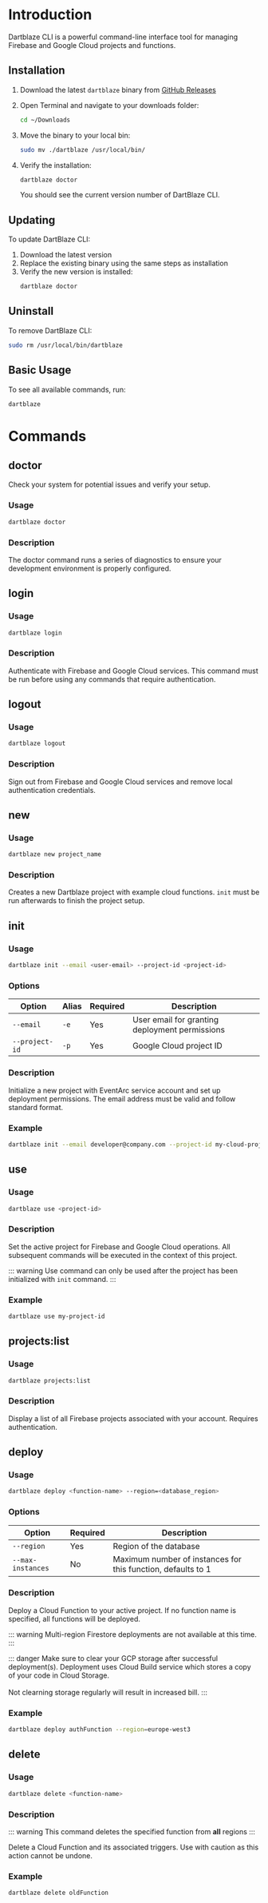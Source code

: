 # Introduction

Dartblaze CLI is a powerful command-line interface tool for managing Firebase and Google Cloud projects and functions.

## Installation

1. Download the latest `dartblaze` binary from [GitHub Releases](https://github.com/dinko7/dartblaze/releases)
2. Open Terminal and navigate to your downloads folder:
   ```bash
   cd ~/Downloads
   ```
3. Move the binary to your local bin:
   ```bash
   sudo mv ./dartblaze /usr/local/bin/
   ```
4. Verify the installation:
   ```bash
   dartblaze doctor
   ```

   You should see the current version number of DartBlaze CLI.

## Updating

To update DartBlaze CLI:

1. Download the latest version
2. Replace the existing binary using the same steps as installation
3. Verify the new version is installed:
   ```bash
   dartblaze doctor
   ```

## Uninstall

To remove DartBlaze CLI:

```bash
sudo rm /usr/local/bin/dartblaze
```

## Basic Usage

To see all available commands, run:

```bash
dartblaze
```

# Commands

## doctor

Check your system for potential issues and verify your setup.

### Usage

```bash
dartblaze doctor
```

### Description

The doctor command runs a series of diagnostics to ensure your development environment is properly configured.

## login

### Usage

```bash
dartblaze login
```

### Description

Authenticate with Firebase and Google Cloud services. This command must be run before using any commands that require authentication.

## logout

### Usage

```bash
dartblaze logout
```

### Description

Sign out from Firebase and Google Cloud services and remove local authentication credentials.

## new

### Usage

```bash
dartblaze new project_name
```

### Description

Creates a new Dartblaze project with example cloud functions.
`init` must be run afterwards to finish the project setup.

## init

### Usage

```bash
dartblaze init --email <user-email> --project-id <project-id>
```

### Options

| Option | Alias | Required | Description |
|--------|--------|----------|-------------|
| `--email` | `-e` | Yes | User email for granting deployment permissions |
| `--project-id` | `-p` | Yes | Google Cloud project ID |

### Description

Initialize a new project with EventArc service account and set up deployment permissions. The email address must be valid and follow standard format.

### Example

```bash
dartblaze init --email developer@company.com --project-id my-cloud-project
```

## use

### Usage

```bash
dartblaze use <project-id>
```

### Description

Set the active project for Firebase and Google Cloud operations. All subsequent commands will be executed in the context of this project.

::: warning
Use command can only be used after the project has been initialized with `init` command.
:::

### Example

```bash
dartblaze use my-project-id
```

## projects:list

### Usage

```bash
dartblaze projects:list
```

### Description

Display a list of all Firebase projects associated with your account. Requires authentication.

## deploy

### Usage

```bash
dartblaze deploy <function-name> --region=<database_region>
```

### Options

| Option | Required | Description |
|--------|----------|-------------|
| `--region` | Yes | Region of the database |
| `--max-instances` | No | Maximum number of instances for this function, defaults to 1 |

### Description

Deploy a Cloud Function to your active project. If no function name is specified, all functions will be deployed.

::: warning
Multi-region Firestore deployments are not available at this time.
:::

::: danger
Make sure to clear your GCP storage after successful deployment(s). Deployment uses Cloud Build service which stores a copy of your code in Cloud Storage.<br /><br />Not clearning storage regularly will result in increased bill.
:::

### Example

```bash
dartblaze deploy authFunction --region=europe-west3
```

## delete

### Usage

```bash
dartblaze delete <function-name>
```

### Description

::: warning
This command deletes the specified function from **all** regions
:::

Delete a Cloud Function and its associated triggers. Use with caution as this action cannot be undone.

### Example

```bash
dartblaze delete oldFunction
```